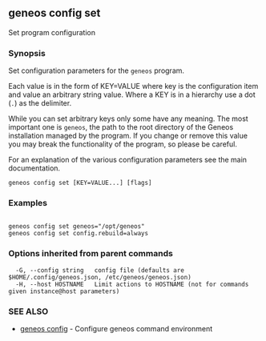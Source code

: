 ## geneos config set

Set program configuration

### Synopsis


Set configuration parameters for the `geneos` program.

Each value is in the form of KEY=VALUE where key is the configuration
item and value an arbitrary string value. Where a KEY is in a
hierarchy use a dot (`.`) as the delimiter.

While you can set arbitrary keys only some have any meaning. The most
important one is `geneos`, the path to the root directory of the
Geneos installation managed by the program. If you change or remove
this value you may break the functionality of the program, so please
be careful.

For an explanation of the various configuration parameters see the
main documentation.


```
geneos config set [KEY=VALUE...] [flags]
```

### Examples

```

geneos config set geneos="/opt/geneos"
geneos config set config.rebuild=always

```

### Options inherited from parent commands

```
  -G, --config string   config file (defaults are $HOME/.config/geneos.json, /etc/geneos/geneos.json)
  -H, --host HOSTNAME   Limit actions to HOSTNAME (not for commands given instance@host parameters)
```

### SEE ALSO

* [geneos config](geneos_config.md)	 - Configure geneos command environment

